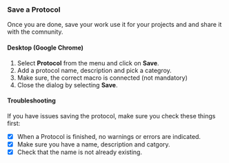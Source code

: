 ### Save a Protocol
Once you are done, save your work use it for your projects and and share it with the comnunity.

#### Desktop (Google Chrome)
1. Select **Protocol** from the menu and click on **Save**.
2. Add a protocol name, description and pick a categroy.
3. Make sure, the correct macro is connected (not mandatory)
4. Close the dialog by selecting **Save**.

#### Troubleshooting
If you have issues saving the protocol, make sure you check these things first:

- [x] When a Protocol is finished, no warnings or errors are indicated.
- [x] Make sure you have a name, description and catgory.
- [x] Check that the name is not already existing.